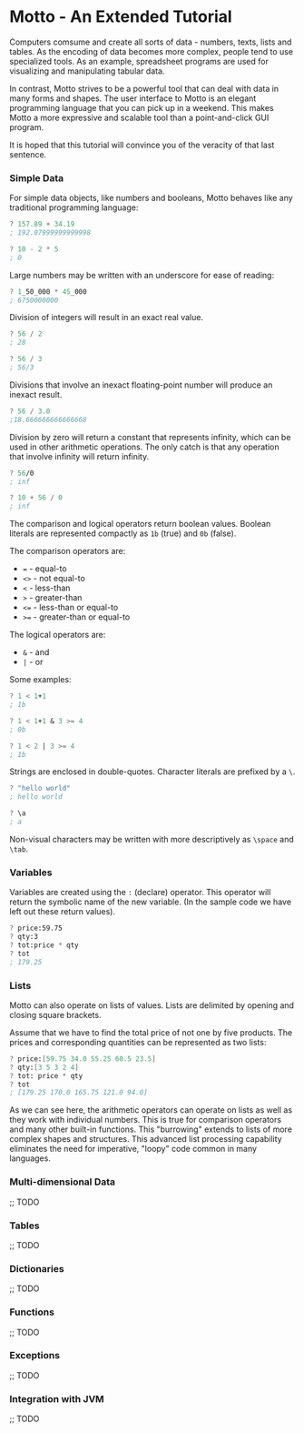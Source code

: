 # Motto - An Extended Tutorial

Computers comsume and create all sorts of data - numbers, texts, lists and tables.
As the encoding of data becomes more complex, people tend to use specialized tools.
As an example, spreadsheet programs are used for visualizing and manipulating tabular data.

In contrast, Motto strives to be a powerful tool that can deal with data in many forms
and shapes. The user interface to Motto is an elegant programming language that you can pick up
in a weekend. This makes Motto a more expressive and scalable tool than a point-and-click GUI program.

It is hoped that this tutorial will convince you of the veracity of that last sentence.

### Simple Data

For simple data objects, like numbers and booleans, Motto behaves like any traditional programming
language:

```scheme
? 157.89 + 34.19
; 192.07999999999998

? 10 - 2 * 5
; 0
```

Large numbers may be written with an underscore for ease of reading:

```scheme
? 1_50_000 * 45_000
; 6750000000
```

Division of integers will result in an exact real value.

```scheme
? 56 / 2
; 28

? 56 / 3
; 56/3
```

Divisions that involve an inexact floating-point number will produce an inexact result.

```scheme
? 56 / 3.0
;18.666666666666668
```

Division by zero will return a constant that represents infinity, which can be used in other
arithmetic operations. The only catch is that any operation that involve infinity will return infinity.

```scheme
? 56/0
; inf

? 10 + 56 / 0
; inf
```

The comparison and logical operators return boolean values. Boolean literals are represented compactly as `1b` (true)
and `0b` (false).

The comparison operators are:

 * `=`  - equal-to
 * `<>` - not equal-to
 * `<`  - less-than
 * `>`  - greater-than
 * `<=` - less-than or equal-to
 * `>=` - greater-than or equal-to

The logical operators are:

 * `&` - and
 * `|` - or

Some examples:

```scheme
? 1 < 1+1
; 1b

? 1 < 1+1 & 3 >= 4
; 0b

? 1 < 2 | 3 >= 4
; 1b
```

Strings are enclosed in double-quotes. Character literals are prefixed by a `\`.

```scheme
? "hello world"
; hello world

? \a
; a
```

Non-visual characters may be written with more descriptively as `\space` and `\tab`.

### Variables

Variables are created using the `:` (declare) operator. This operator will return the symbolic name of the
new variable. (In the sample code we have left out these return values).

```scheme
? price:59.75
? qty:3
? tot:price * qty
? tot
; 179.25
```

### Lists

Motto can also operate on lists of values. Lists are delimited by opening and closing square brackets.

Assume that we have to find the total price of not one by five products. The prices and corresponding
quantities can be represented as two lists:


```scheme
? price:[59.75 34.0 55.25 60.5 23.5]
? qty:[3 5 3 2 4]
? tot: price * qty
? tot
; [179.25 170.0 165.75 121.0 94.0]
```

As we can see here, the arithmetic operators can operate on lists as well as they work with individual numbers.
This is true for comparison operators and many other built-in functions. This "burrowing" extends to lists
of more complex shapes and structures. This advanced list processing capability eliminates the need for imperative,
"loopy" code common in many languages.

### Multi-dimensional Data

;; TODO


### Tables

;; TODO

### Dictionaries

;; TODO

### Functions

;; TODO

### Exceptions

;; TODO

### Integration with JVM

;; TODO